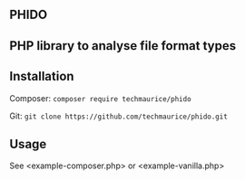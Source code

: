PHIDO
----
PHP library to analyse file format types
---

Installation
--

Composer: `composer require techmaurice/phido`

Git: `git clone https://github.com/techmaurice/phido.git`

Usage
--
See <example-composer.php> or <example-vanilla.php>
